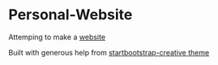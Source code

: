 # Personal-Website
Attemping to make a [website](http://aaronpang.xyz)

Built with generous help from [startbootstrap-creative theme](http://startbootstrap.com/template-overviews/creative/)
